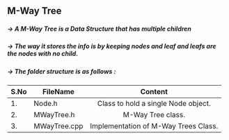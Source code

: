 &nbsp;&nbsp;&nbsp;&nbsp;&nbsp;&nbsp; <h2> M-Way Tree </h2>

##### -> A M-Way Tree is a Data Structure that has multiple children
##### -> The way it stores the info is by keeping nodes and leaf and leafs are the nodes with no child.


##### -> The folder structure is as follows : 

|S.No| FileName                                  | Content                                                                 |
|----| ------------------------------------------|:-----------------------------------------------------------------------:|
|1.  | Node.h                                    | Class to hold a single Node object.                                     |
|2.  | MWayTree.h                                | M-Way Tree class.                                                       |
|3.  | MWayTree.cpp                              | Implementation of M-Way Trees Class.                                    |




